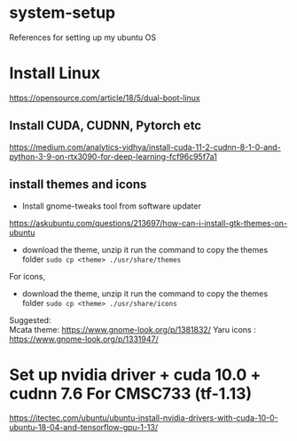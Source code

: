 # system-setup

References for setting up my ubuntu OS

# Install Linux
https://opensource.com/article/18/5/dual-boot-linux

## Install CUDA, CUDNN, Pytorch etc
https://medium.com/analytics-vidhya/install-cuda-11-2-cudnn-8-1-0-and-python-3-9-on-rtx3090-for-deep-learning-fcf96c95f7a1

## install themes and icons

- Install gnome-tweaks tool from software updater

https://askubuntu.com/questions/213697/how-can-i-install-gtk-themes-on-ubuntu

- download the theme, unzip it
run the command to copy the themes folder
`sudo cp <theme> ./usr/share/themes`

For icons,
- download the theme, unzip it
run the command to copy the themes folder
`sudo cp <theme> ./usr/share/icons`


Suggested:  
Mcata theme: https://www.gnome-look.org/p/1381832/
Yaru icons : https://www.gnome-look.org/p/1331947/



# Set up nvidia driver + cuda 10.0 + cudnn 7.6 For CMSC733 (tf-1.13)
https://itectec.com/ubuntu/ubuntu-install-nvidia-drivers-with-cuda-10-0-ubuntu-18-04-and-tensorflow-gpu-1-13/

